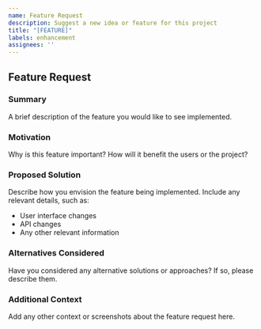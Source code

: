 ```yaml
---
name: Feature Request
description: Suggest a new idea or feature for this project
title: "[FEATURE]"
labels: enhancement
assignees: ''
---
```


## Feature Request

### Summary
A brief description of the feature you would like to see implemented.

### Motivation
Why is this feature important? How will it benefit the users or the project?

### Proposed Solution
Describe how you envision the feature being implemented. Include any relevant details, such as:
- User interface changes
- API changes
- Any other relevant information

### Alternatives Considered
Have you considered any alternative solutions or approaches? If so, please describe them.

### Additional Context
Add any other context or screenshots about the feature request here.
